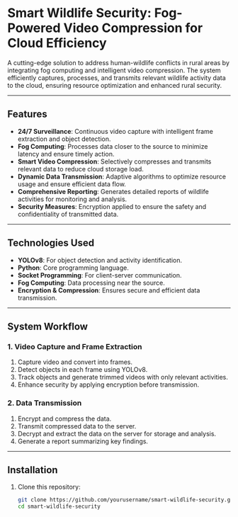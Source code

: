 # Smart Wildlife Security: Fog-Powered Video Compression for Cloud Efficiency

A cutting-edge solution to address human-wildlife conflicts in rural areas by integrating fog computing and intelligent video compression. The system efficiently captures, processes, and transmits relevant wildlife activity data to the cloud, ensuring resource optimization and enhanced rural security.

---

## Features

- **24/7 Surveillance**: Continuous video capture with intelligent frame extraction and object detection.
- **Fog Computing**: Processes data closer to the source to minimize latency and ensure timely action.
- **Smart Video Compression**: Selectively compresses and transmits relevant data to reduce cloud storage load.
- **Dynamic Data Transmission**: Adaptive algorithms to optimize resource usage and ensure efficient data flow.
- **Comprehensive Reporting**: Generates detailed reports of wildlife activities for monitoring and analysis.
- **Security Measures**: Encryption applied to ensure the safety and confidentiality of transmitted data.

---

## Technologies Used

- **YOLOv8**: For object detection and activity identification.
- **Python**: Core programming language.
- **Socket Programming**: For client-server communication.
- **Fog Computing**: Data processing near the source.
- **Encryption & Compression**: Ensures secure and efficient data transmission.

---

## System Workflow

### 1. Video Capture and Frame Extraction
1. Capture video and convert into frames.
2. Detect objects in each frame using YOLOv8.
3. Track objects and generate trimmed videos with only relevant activities.
4. Enhance security by applying encryption before transmission.

### 2. Data Transmission
1. Encrypt and compress the data.
2. Transmit compressed data to the server.
3. Decrypt and extract the data on the server for storage and analysis.
4. Generate a report summarizing key findings.

---

## Installation

1. Clone this repository:
   ```bash
   git clone https://github.com/yourusername/smart-wildlife-security.git
   cd smart-wildlife-security
